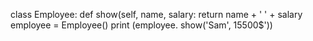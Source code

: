 class Employee: 
    def show(self, name, salary:
        return name + ' ' + salary
employee = Employee()
print (employee. show('Sam', 15500$'))
